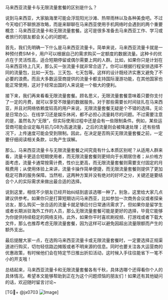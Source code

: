马来西亚流量卡与无限流量套餐的区别是什么？

说到马来西亚，大家脑海里可能会浮现阳光沙滩、热带雨林以及各种美食吧。不过今天咱们不聊旅游攻略，而是来聊聊在马来西亚使用手机网络时会遇到的两个重要概念：马来西亚流量卡和无限流量套餐。这可是很多准备去马来西亚工作、学习或者旅行的朋友都会关心的问题呢。

首先，我们先明确一下什么是马来西亚流量卡。简单来说，马来西亚流量卡就是一种预付费SIM卡，用户可以根据自己的需求购买一定额度的数据流量。这种卡的优点在于灵活性高，适合短期停留或偶尔需要上网的人群。比如，如果你只是计划在马来西亚待上几天，那么买一张流量卡就非常合适了。你可以根据行程安排选择不同的流量包，比如一天包、三天包、七天包等。这样的设计既经济实惠又避免了不必要的浪费。而且大多数运营商提供的流量卡都支持国际漫游功能，在其他国家也能正常使用，这对于经常出国的人来说是一个极大的便利。

接下来，我们再来看看无限流量套餐。顾名思义，无限流量套餐意味着只要你支付了一定的月费，就可以享受不限量的数据服务。对于那些需要长时间驻扎在马来西亚，并且对网络依赖度较高的用户来说，无限流量套餐无疑是个不错的选择。无论是日常办公、在线学习还是娱乐休闲，都不必担心流量耗尽的问题。不过需要注意的是，虽然名为“无限”，但实际使用过程中还是会有一些限制条件。例如，某些运营商可能会设定每月前几GB为高速流量，之后的流量则会被降速处理；还有些情况下，上传速度可能会受到限制。因此，在决定是否购买无限流量套餐之前，一定要仔细阅读相关条款，以免产生误解。

那么，马来西亚流量卡与无限流量套餐之间究竟有什么本质区别呢？从适用人群来看，流量卡更适合短期使用者，而无限流量套餐则更倾向于长期居住者；从价格方面考虑，流量卡通常按需计费，性价比更高，而无限流量套餐则需要支付固定的月租费用；从使用体验上来讲，流量卡操作简单便捷，而无限流量套餐则提供了更加稳定可靠的服务保障。当然啦，这两种方案并没有绝对的好坏之分，关键还是要结合个人的实际需求来做出最合适的选择。

说到这里，相信不少朋友已经开始纠结到底该选哪一种了。别急，这里给大家几点建议供参考。如果你只是打算短期访问马来西亚，比如参加一次商务会议或者探亲访友，那么购买一张合适的流量卡就足够应付日常通讯需求了。但如果你是留学生或者长期派驻海外工作的人员，那么无限流量套餐可能是更好的选择，毕竟它能够为你提供持续稳定的网络支持。此外，如果你平时喜欢刷视频、打游戏或者下载大文件，那么也推荐考虑无限流量套餐，因为这样可以避免因超出流量限额而产生的额外支出。

最后提醒大家一点，在选购马来西亚流量卡或无限流量套餐时，一定要选择正规渠道进行购买，切勿轻信路边摊贩或者不明来源的信息。同时也要关注各大运营商的优惠政策，有时候他们会在特定节日推出折扣活动，这时候入手往往能省下一笔不小的开支哦！

总结起来，马来西亚流量卡和无限流量套餐各有千秋，具体选哪个还得看你个人的具体情况。希望本文能够帮助到正在为这个问题烦恼的朋友们！如果还有其他疑问的话，欢迎随时留言讨论~

[TG💪+ @jx0703 ![Image](https://github.com/user-attachments/assets/dbca1d08-cadb-493c-b0ec-ad6f7a83f270)]